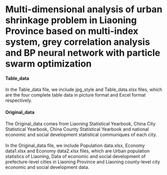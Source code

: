 # Multi-dimensional analysis of urban shrinkage problem in Liaoning Province based on multi-index system, grey correlation analysis and BP neural network with particle swarm optimization
#### Table_data
In the Table_data file, we include jpg_style and Table_data.xlsx files, which are the four complete table data in picture format and Excel format respectively.<br>
#### Original_data
The Original_data comes from Liaoning Statistical Yearbook, China City Statistical Yearbook, China County Statistical Yearbook and national economic and social development statistical communiques of each city.<br><br>
In the Original_data file, we include Population data.xlsx, Economy data1.xlsx and Economy data2.xlsx files, which are Urban population statistics of Liaoning, Data of economic and social development of prefecture-level cities in Liaoning Province and Liaoning county-level city economic and social development data.<br>

